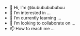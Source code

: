 - 👋 Hi, I’m @bubububububuu
- 👀 I’m interested in ...
- 🌱 I’m currently learning ...
- 💞️ I’m looking to collaborate on ...
- 📫 How to reach me ...

<!---
bubububububuu/bubububububuu is a ✨ special ✨ repository because its `README.md` (this file) appears on your GitHub profile.
You can click the Preview link to take a look at your changes.
--->
